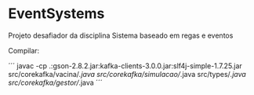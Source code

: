 # EventSystems
Projeto desafiador da disciplina Sistema baseado em regas e eventos

Compilar:

´´´
javac -cp .:gson-2.8.2.jar:kafka-clients-3.0.0.jar:slf4j-simple-1.7.25.jar src/corekafka/vacina/*.java src/corekafka/simulacao/*.java src/types/*.java src/corekafka/gestor/*.java
´´´
